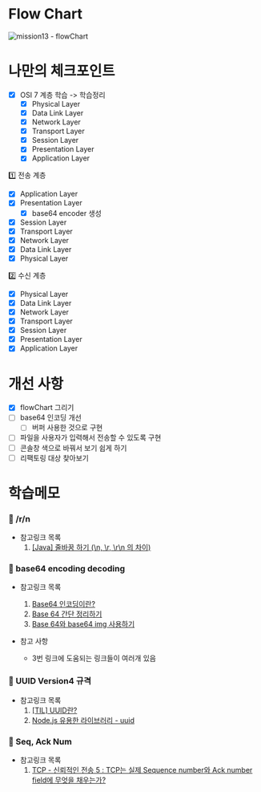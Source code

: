 # Flow Chart
![mission13 - flowChart](https://user-images.githubusercontent.com/95271588/185291514-fde6ebd5-efa5-4e1b-9e14-40efa5154481.png)

# 나만의 체크포인트
- [X] OSI 7 계층 학습 -> 학습정리
    - [X] Physical Layer
    - [X] Data Link Layer
    - [X] Network Layer
    - [X] Transport Layer
    - [X] Session Layer
    - [X] Presentation Layer
    - [X] Application Layer

1️⃣ 전송 계층
 - [X] Application Layer
 - [X] Presentation Layer
    - [X] base64 encoder 생성
 - [X] Session Layer
 - [X] Transport Layer
 - [X] Network Layer
 - [X] Data Link Layer
 - [X] Physical Layer

2️⃣ 수신 계층
 - [X] Physical Layer
 - [X] Data Link Layer
 - [X] Network Layer
 - [X] Transport Layer
 - [X] Session Layer
 - [X] Presentation Layer
 - [X] Application Layer

 # 개선 사항
 - [X] flowChart 그리기
 - [ ] base64 인코딩 개선
    - [ ] 버퍼 사용한 것으로 구현
 - [ ] 파일을 사용자가 입력해서 전송할 수 있도록 구현
 - [ ] 콘솔창 색으로 바꿔서 보기 쉽게 하기
 - [ ] 리팩토링 대상 찾아보기

# 학습메모
### 📔 /r/n
- 참고링크 목록
    1. [[Java] 줄바꿈 하기 (\n, \r,  \r\n 의 차이)](https://hianna.tistory.com/602)

### 📔 base64 encoding decoding
- 참고링크 목록
    1. [Base64 인코딩이란?](https://effectivesquid.tistory.com/entry/Base64-%EC%9D%B8%EC%BD%94%EB%94%A9%EC%9D%B4%EB%9E%80)
    2. [Base 64 간단 정리하기](https://pks2974.medium.com/base-64-%EA%B0%84%EB%8B%A8-%EC%A0%95%EB%A6%AC%ED%95%98%EA%B8%B0-da50fdfc49d2)
    3. [Base 64와 base64 img 사용하기](https://velog.io/@byeol4001/Base-64%EC%99%80-base64-img-%EC%82%AC%EC%9A%A9%ED%95%98%EA%B8%B0)

- 참고 사항
    - 3번 링크에 도움되는 링크들이 여러개 있음

### 📔 UUID Version4 규격
- 참고링크 목록
    1. [[TIL] UUID란?](https://www.huskyhoochu.com/what-is-uuid/)
    2. [Node.js 유용한 라이브러리 - uuid](https://fred16157.github.io/node.js/nodejs-library-uuid/)

### 📔 Seq, Ack Num
- 참고링크 목록
    1. [TCP - 신뢰적인 전송 5 : TCP는 실제 Sequence number와 Ack number field에 무엇을 채우는가?](https://unabated.tistory.com/711)